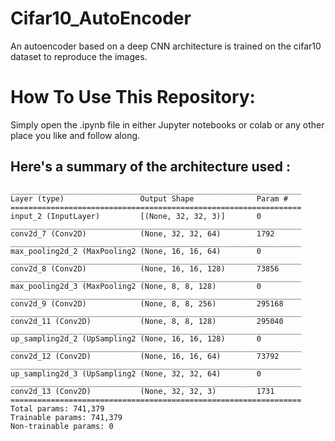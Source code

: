 # Cifar10_AutoEncoder
An autoencoder based on a deep CNN architecture is trained on the cifar10 dataset to reproduce the images.

# How To Use This Repository:
Simply open the .ipynb file in either Jupyter notebooks or colab or any other place you like and follow along.

## Here's a summary of the architecture used :

    _________________________________________________________________
    Layer (type)                 Output Shape              Param #   
    =================================================================
    input_2 (InputLayer)         [(None, 32, 32, 3)]       0         
    _________________________________________________________________
    conv2d_7 (Conv2D)            (None, 32, 32, 64)        1792      
    _________________________________________________________________
    max_pooling2d_2 (MaxPooling2 (None, 16, 16, 64)        0         
    _________________________________________________________________
    conv2d_8 (Conv2D)            (None, 16, 16, 128)       73856     
    _________________________________________________________________
    max_pooling2d_3 (MaxPooling2 (None, 8, 8, 128)         0         
    _________________________________________________________________
    conv2d_9 (Conv2D)            (None, 8, 8, 256)         295168    
    _________________________________________________________________
    conv2d_11 (Conv2D)           (None, 8, 8, 128)         295040    
    _________________________________________________________________
    up_sampling2d_2 (UpSampling2 (None, 16, 16, 128)       0         
    _________________________________________________________________
    conv2d_12 (Conv2D)           (None, 16, 16, 64)        73792     
    _________________________________________________________________
    up_sampling2d_3 (UpSampling2 (None, 32, 32, 64)        0         
    _________________________________________________________________
    conv2d_13 (Conv2D)           (None, 32, 32, 3)         1731      
    =================================================================
    Total params: 741,379
    Trainable params: 741,379
    Non-trainable params: 0
